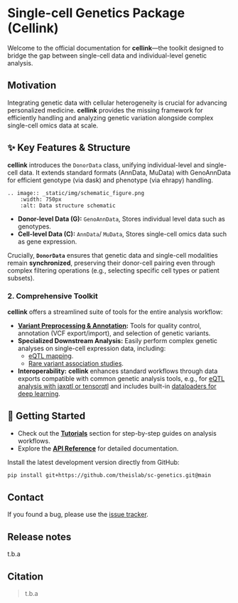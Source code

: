 # Single-cell Genetics Package (Cellink)

<!-- TODO comment back in once package is public -->
<!-- [![Tests][badge-tests]][tests]

<!-- [badge-tests]: https://img.shields.io/github/actions/workflow/status/theislab/Single-cell Genetics (Cellink)/test.yaml?branch=main -->
<!-- [![Documentation][badge-docs]][documentation]  -->
<!-- [badge-docs]: https://cellink-docs.readthedocs.io/  -->


Welcome to the official documentation for **cellink**—the toolkit designed to bridge the gap between single-cell data and individual-level genetic analysis.

## Motivation

Integrating genetic data with cellular heterogeneity is crucial for advancing personalized medicine. **cellink** provides the missing framework for efficiently handling and analyzing genetic variation alongside complex single-cell omics data at scale.

## ✨ Key Features & Structure

**cellink** introduces the `DonorData` class, unifying individual-level and single-cell data. It extends standard formats (AnnData, MuData) with GenoAnnData for efficient genotype (via dask) and phenotype (via ehrapy) handling.

```{eval-rst}
.. image:: _static/img/schematic_figure.png
    :width: 750px
    :alt: Data structure schematic
```

- **Donor-level Data (G):** `GenoAnnData`, Stores individual level data such as genotypes.
- **Cell-level Data (C):** `AnnData`/ `MuData`, Stores single-cell omics data such as gene expression.

Crucially, **`DonorData`** ensures that genetic data and single-cell modalities remain **synchronized**, preserving their donor-cell pairing even through complex filtering operations (e.g., selecting specific cell types or patient subsets).

### 2. Comprehensive Toolkit

**cellink** offers a streamlined suite of tools for the entire analysis workflow:

- **[Variant Preprocessing & Annotation](https://cellink-docs.readthedocs.io/en/latest/tutorials/explore_annotations.html):** Tools for quality control, annotation (VCF export/import), and selection of genetic variants.
- **Specialized Downstream Analysis:** Easily perform complex genetic analyses on single-cell expression data, including:
    - [eQTL mapping](https://cellink-docs.readthedocs.io/en/latest/tutorials/pseudobulk_eqtl.html).
          <!-- * Colocalization analysis with established disease loci. -->
    - [Rare variant association studies]([tutorials/burden_testing.ipynb](https://cellink-docs.readthedocs.io/en/latest/tutorials/burden_testing.html)).
- **Interoperability:** **cellink** enhances standard workflows through data exports compatible with common genetic analysis tools, e.g., for [eQTL analysis with jaxqtl or tensorqtl](https://cellink-docs.readthedocs.io/en/latest/tutorials/pseudobulk_eqtl_jaxqtl_tensorqtl.html) and includes built-in [dataloaders for deep learning](https://cellink-docs.readthedocs.io/en/latest/tutorials/run_dataloader.html).

## 🚀 Getting Started

- Check out the **[Tutorials](https://cellink-docs.readthedocs.io/en/latest/tutorials/index.html)** section for step-by-step guides on analysis workflows.
- Explore the **[API Reference](https://cellink-docs.readthedocs.io/en/latest/tutorials/api.html)** for detailed documentation.

Install the latest development version directly from GitHub:

```bash
pip install git+https://github.com/theislab/sc-genetics.git@main
```

## Contact

<!-- For questions and help requests, you can reach out in the [scverse discourse][]. -->

If you found a bug, please use the [issue tracker](https://github.com/theislab/cellink/issues).

## Release notes

t.b.a

<!-- See the [changelog][]. -->

## Citation

> t.b.a

[mambaforge]: https://github.com/conda-forge/miniforge#mambaforge
[scverse discourse]: https://discourse.scverse.org/
[issue tracker]: https://github.com/theislab/sc-genetics/issues

<!-- [tests]: https://github.com/theislab/sc-genetics/actions/workflows/test.yml
[documentation]: https://Single-cell Genetics (Cellink).readthedocs.io
[changelog]: https://Single-cell Genetics (Cellink).readthedocs.io/en/latest/changelog.html
[api documentation]: https://Single-cell Genetics (Cellink).readthedocs.io/en/latest/api.html
[pypi]: https://pypi.org/project/Single-cell Genetics (Cellink) -->
